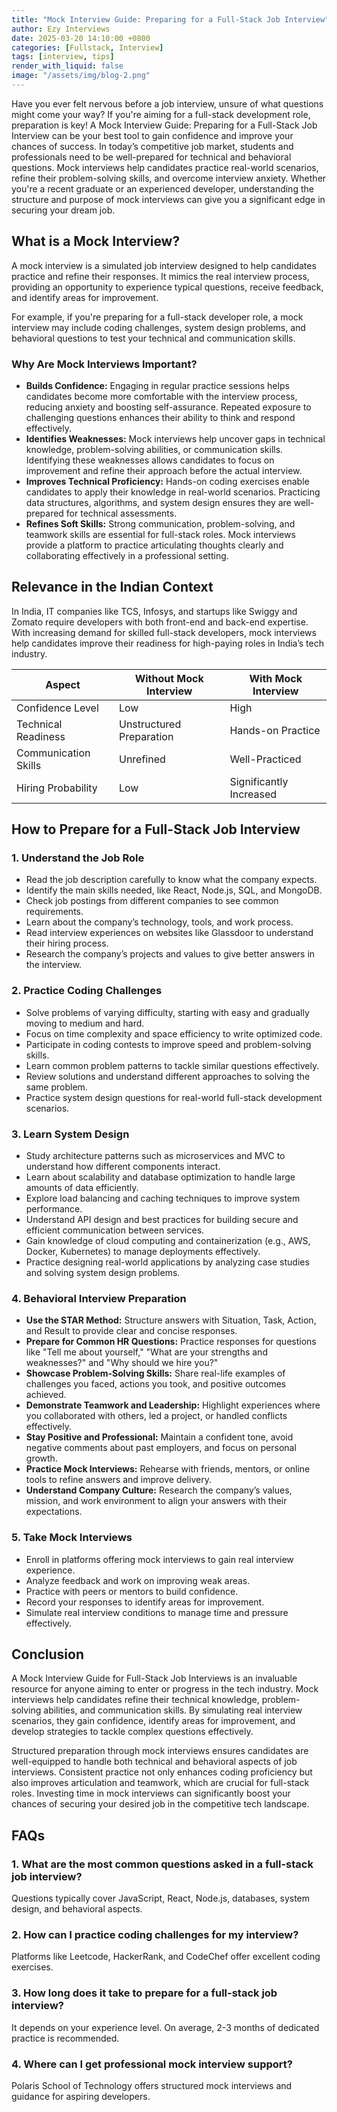 ```yaml
---
title: "Mock Interview Guide: Preparing for a Full-Stack Job Interview"
author: Ezy Interviews
date: 2025-03-20 14:10:00 +0800
categories: [Fullstack, Interview]
tags: [interview, tips]
render_with_liquid: false
image: "/assets/img/blog-2.png"
---
```


Have you ever felt nervous before a job interview, unsure of what questions might come your way? If you're aiming for a full-stack development role, preparation is key! A Mock Interview Guide: Preparing for a Full-Stack Job Interview can be your best tool to gain confidence and improve your chances of success. In today’s competitive job market, students and professionals need to be well-prepared for technical and behavioral questions. Mock interviews help candidates practice real-world scenarios, refine their problem-solving skills, and overcome interview anxiety. Whether you're a recent graduate or an experienced developer, understanding the structure and purpose of mock interviews can give you a significant edge in securing your dream job.

## What is a Mock Interview?

A mock interview is a simulated job interview designed to help candidates practice and refine their responses. It mimics the real interview process, providing an opportunity to experience typical questions, receive feedback, and identify areas for improvement.

For example, if you're preparing for a full-stack developer role, a mock interview may include coding challenges, system design problems, and behavioral questions to test your technical and communication skills.

### Why Are Mock Interviews Important?

* **Builds Confidence:** Engaging in regular practice sessions helps candidates become more comfortable with the interview process, reducing anxiety and boosting self-assurance. Repeated exposure to challenging questions enhances their ability to think and respond effectively.  
* **Identifies Weaknesses:** Mock interviews help uncover gaps in technical knowledge, problem-solving abilities, or communication skills. Identifying these weaknesses allows candidates to focus on improvement and refine their approach before the actual interview.  
* **Improves Technical Proficiency:** Hands-on coding exercises enable candidates to apply their knowledge in real-world scenarios. Practicing data structures, algorithms, and system design ensures they are well-prepared for technical assessments.  
* **Refines Soft Skills:** Strong communication, problem-solving, and teamwork skills are essential for full-stack roles. Mock interviews provide a platform to practice articulating thoughts clearly and collaborating effectively in a professional setting.

## Relevance in the Indian Context

In India, IT companies like TCS, Infosys, and startups like Swiggy and Zomato require developers with both front-end and back-end expertise. With increasing demand for skilled full-stack developers, mock interviews help candidates improve their readiness for high-paying roles in India’s tech industry.

|Aspect | Without Mock Interview | With Mock Interview |
|---- | ----- | ----- |
| Confidence Level | Low | High |
| Technical Readiness | Unstructured Preparation | Hands-on Practice |
| Communication Skills | Unrefined | Well-Practiced |
| Hiring Probability | Low | Significantly Increased |

## How to Prepare for a Full-Stack Job Interview

### 1. Understand the Job Role

* Read the job description carefully to know what the company expects.  
* Identify the main skills needed, like React, Node.js, SQL, and MongoDB.  
* Check job postings from different companies to see common requirements.  
* Learn about the company’s technology, tools, and work process.  
* Read interview experiences on websites like Glassdoor to understand their hiring process.  
* Research the company’s projects and values to give better answers in the interview.

### 2. Practice Coding Challenges

* Solve problems of varying difficulty, starting with easy and gradually moving to medium and hard.  
* Focus on time complexity and space efficiency to write optimized code.  
* Participate in coding contests to improve speed and problem-solving skills.  
* Learn common problem patterns to tackle similar questions effectively.  
* Review solutions and understand different approaches to solving the same problem.  
* Practice system design questions for real-world full-stack development scenarios.

### 3. Learn System Design

* Study architecture patterns such as microservices and MVC to understand how different components interact.  
* Learn about scalability and database optimization to handle large amounts of data efficiently.  
* Explore load balancing and caching techniques to improve system performance.  
* Understand API design and best practices for building secure and efficient communication between services.  
* Gain knowledge of cloud computing and containerization (e.g., AWS, Docker, Kubernetes) to manage deployments effectively.  
* Practice designing real-world applications by analyzing case studies and solving system design problems.

### 4. Behavioral Interview Preparation

* **Use the STAR Method:** Structure answers with Situation, Task, Action, and Result to provide clear and concise responses.  
* **Prepare for Common HR Questions:** Practice responses for questions like "Tell me about yourself," "What are your strengths and weaknesses?" and "Why should we hire you?"  
* **Showcase Problem-Solving Skills:** Share real-life examples of challenges you faced, actions you took, and positive outcomes achieved.  
* **Demonstrate Teamwork and Leadership:** Highlight experiences where you collaborated with others, led a project, or handled conflicts effectively.  
* **Stay Positive and Professional:** Maintain a confident tone, avoid negative comments about past employers, and focus on personal growth.  
* **Practice Mock Interviews:** Rehearse with friends, mentors, or online tools to refine answers and improve delivery.  
* **Understand Company Culture:** Research the company’s values, mission, and work environment to align your answers with their expectations.

### 5. Take Mock Interviews

* Enroll in platforms offering mock interviews to gain real interview experience.  
* Analyze feedback and work on improving weak areas.  
* Practice with peers or mentors to build confidence.  
* Record your responses to identify areas for improvement.  
* Simulate real interview conditions to manage time and pressure effectively.

## Conclusion

A Mock Interview Guide for Full-Stack Job Interviews is an invaluable resource for anyone aiming to enter or progress in the tech industry. Mock interviews help candidates refine their technical knowledge, problem-solving abilities, and communication skills. By simulating real interview scenarios, they gain confidence, identify areas for improvement, and develop strategies to tackle complex questions effectively.

Structured preparation through mock interviews ensures candidates are well-equipped to handle both technical and behavioral aspects of job interviews. Consistent practice not only enhances coding proficiency but also improves articulation and teamwork, which are crucial for full-stack roles. Investing time in mock interviews can significantly boost your chances of securing your desired job in the competitive tech landscape.

## FAQs

### **1. What are the most common questions asked in a full-stack job interview?**

Questions typically cover JavaScript, React, Node.js, databases, system design, and behavioral aspects.

### **2. How can I practice coding challenges for my interview?**

Platforms like Leetcode, HackerRank, and CodeChef offer excellent coding exercises.

### **3. How long does it take to prepare for a full-stack job interview?**

It depends on your experience level. On average, 2-3 months of dedicated practice is recommended.

### **4. Where can I get professional mock interview support?**

Polaris School of Technology offers structured mock interviews and guidance for aspiring developers.

